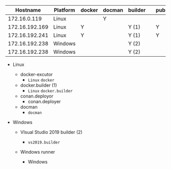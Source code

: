 







| Hostname       | Platform | docker | docman | builder |      | publisher | comments |
| -------------- | -------- | ------ | ------ | ------- | ---- | --------- | -------- |
| 172.16.0.119   | Linux    |        | Y      |         |      |           |          |
| 172.16.192.169 | Linux    | Y      |        | Y (1)   |      | Y         |          |
| 172.16.192.241 | Linux    | Y      |        | Y (1)   |      | Y         |          |
| 172.16.192.238 | Windows  |        |        | Y (2)   |      |           |          |
| 172.16.192.238 | Windows  |        |        | Y (2)   |      |           |          |



* Linux
  * docker-excutor
    * `Linux` `docker` 
  * docker.builder (1)
    * `Linux`  `docker.builder`  
  * conan.deployor
    * conan.deployer
  * docman
    * `docman` 

* Windows

  * VIsual Studio 2019 builder (2)

    * `vs2019.builder`    

  * Windows runner

    * Windows

    
